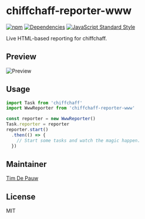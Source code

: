 # chiffchaff-reporter-www

[![npm](https://img.shields.io/npm/v/chiffchaff-reporter-www.svg)](https://www.npmjs.com/package/chiffchaff-reporter-www) [![Dependencies](https://img.shields.io/david/zentrick/chiffchaff-reporter-www.svg)](https://david-dm.org/zentrick/chiffchaff-reporter-www) [![JavaScript Standard Style](https://img.shields.io/badge/code%20style-standard-brightgreen.svg)](http://standardjs.com/)

Live HTML-based reporting for chiffchaff.

## Preview

![Preview](https://rawgit.com/zentrick/chiffchaff-reporter-www/master/preview.svg)

## Usage

```js
import Task from 'chiffchaff'
import WwwReporter from 'chiffchaff-reporter-www'

const reporter = new WwwReporter()
Task.reporter = reporter
reporter.start()
  .then(() => {
    // Start some tasks and watch the magic happen.
  })
```

## Maintainer

[Tim De Pauw](https://github.com/timdp)

## License

MIT
